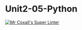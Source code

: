 # Unit2-05-Python
[![Mr Coxall's Super Linter](https://github.com/ICS3U-C-Programming-Val-I/Unit2-05-Python/workflows/Mr%20Coxall's%20Super%20Linter/badge.svg)](https://github.com/ICS3U-C-Programming-Val-I/Unit2-05-Python/actions/)
